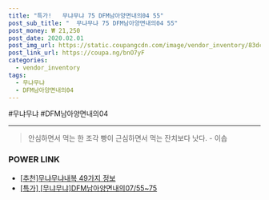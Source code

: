 ```yaml
--- 
title: "특가!   무냐무냐 75 DFM남아양면내의04 55" 
post_sub_title: "  무냐무냐 75 DFM남아양면내의04 55" 
post_money: ₩ 21,250 
post_date: 2020.02.01 
post_img_url: https://static.coupangcdn.com/image/vendor_inventory/83dc/f44628ad533ffaac0481e402ca8f63d19ef73e05c1aaaa85f6fa151748bc.jpg 
post_link_url: https://coupa.ng/bnO7yF 
categories: 
  - vendor_inventory 
tags: 
  - 무냐무냐 
  - DFM남아양면내의04 
--- 
```

  #무냐무냐 #DFM남아양면내의04 
<hr> 

> 안심하면서 먹는 한 조각 빵이 근심하면서 먹는 잔치보다 낫다. - 이솝 


### POWER LINK

* <a href="https://blog.naver.com/fasyy4321/221792379917" target="_blank">[추천]무냐무냐내복 49가지 정보</a>
* <a href="https://blog.naver.com/sakai111/221792799574" target="_blank">[특가] [무냐무냐]DFM남아양면내의07/55~75</a>
